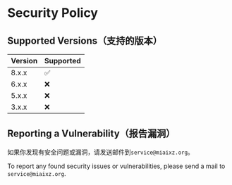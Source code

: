 # Security Policy

## Supported Versions（支持的版本）

| Version | Supported          |
|---------|--------------------|
| 8.x.x   | :white_check_mark: |
| 6.x.x   | :x:                |
| 5.x.x   | :x:                |
| 3.x.x   | :x:                |

## Reporting a Vulnerability（报告漏洞）

如果你发现有安全问题或漏洞，请发送邮件到`service@miaixz.org`。

To report any found security issues or vulnerabilities, please send a mail to `service@miaixz.org`.
